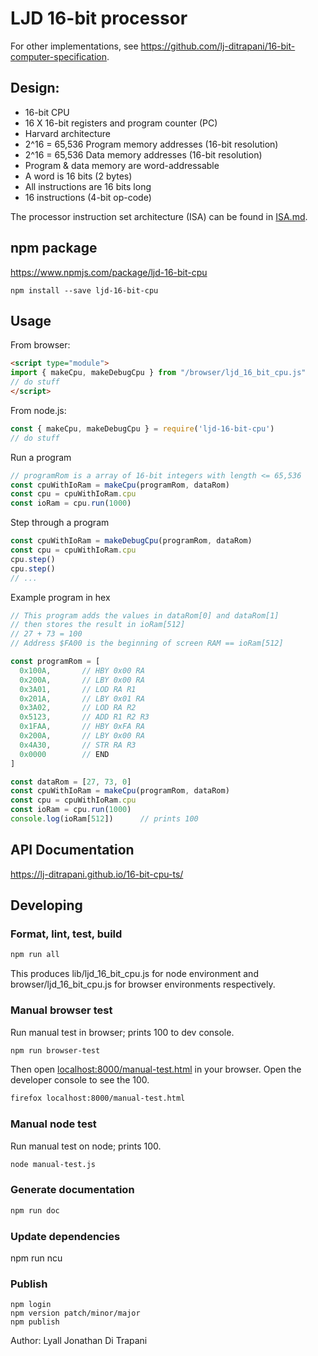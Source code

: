 LJD 16-bit processor
====================

For other implementations, see <https://github.com/lj-ditrapani/16-bit-computer-specification>.

Design:
-------

- 16-bit CPU
- 16 X 16-bit registers and program counter (PC)
- Harvard architecture
- 2^16 = 65,536 Program memory addresses (16-bit resolution)
- 2^16 = 65,536 Data memory addresses (16-bit resolution)
- Program & data memory are word-addressable
- A word is 16 bits (2 bytes)
- All instructions are 16 bits long
- 16 instructions (4-bit op-code)

The processor instruction set architecture (ISA) can be found in
[ISA.md](https://github.com/lj-ditrapani/16-bit-computer-specification/blob/master/ISA.md).


npm package
-----------

<https://www.npmjs.com/package/ljd-16-bit-cpu>

    npm install --save ljd-16-bit-cpu


Usage
-----

From browser:

```html
<script type="module">
import { makeCpu, makeDebugCpu } from "/browser/ljd_16_bit_cpu.js"
// do stuff
</script>
```

From node.js:

```js
const { makeCpu, makeDebugCpu } = require('ljd-16-bit-cpu')
// do stuff
```

Run a program

```js
// programRom is a array of 16-bit integers with length <= 65,536
const cpuWithIoRam = makeCpu(programRom, dataRom)
const cpu = cpuWithIoRam.cpu
const ioRam = cpu.run(1000)
```

Step through a program

```js
const cpuWithIoRam = makeDebugCpu(programRom, dataRom)
const cpu = cpuWithIoRam.cpu
cpu.step()
cpu.step()
// ...
```

Example program in hex

```js
// This program adds the values in dataRom[0] and dataRom[1]
// then stores the result in ioRam[512]
// 27 + 73 = 100
// Address $FA00 is the beginning of screen RAM == ioRam[512]

const programRom = [
  0x100A,       // HBY 0x00 RA
  0x200A,       // LBY 0x00 RA
  0x3A01,       // LOD RA R1
  0x201A,       // LBY 0x01 RA
  0x3A02,       // LOD RA R2
  0x5123,       // ADD R1 R2 R3
  0x1FAA,       // HBY 0xFA RA
  0x200A,       // LBY 0x00 RA
  0x4A30,       // STR RA R3
  0x0000        // END
]

const dataRom = [27, 73, 0]
const cpuWithIoRam = makeCpu(programRom, dataRom)
const cpu = cpuWithIoRam.cpu
const ioRam = cpu.run(1000)
console.log(ioRam[512])      // prints 100
```


API Documentation
-----------------

<https://lj-ditrapani.github.io/16-bit-cpu-ts/>


Developing
----------

### Format, lint, test, build ###

```bash
npm run all
```

This produces lib/ljd_16_bit_cpu.js for node environment and browser/ljd_16_bit_cpu.js
for browser environments respectively.


### Manual browser test ###

Run manual test in browser; prints 100 to dev console.

```bash
npm run browser-test
```

Then open <localhost:8000/manual-test.html> in your browser.
Open the developer console to see the 100.

```bash
firefox localhost:8000/manual-test.html
```


### Manual node test ###

Run manual test on node; prints 100.

```bash
node manual-test.js
```


### Generate documentation ###

```bash
npm run doc
```


### Update dependencies ###

npm run ncu


### Publish ###

    npm login
    npm version patch/minor/major
    npm publish


Author:  Lyall Jonathan Di Trapani
